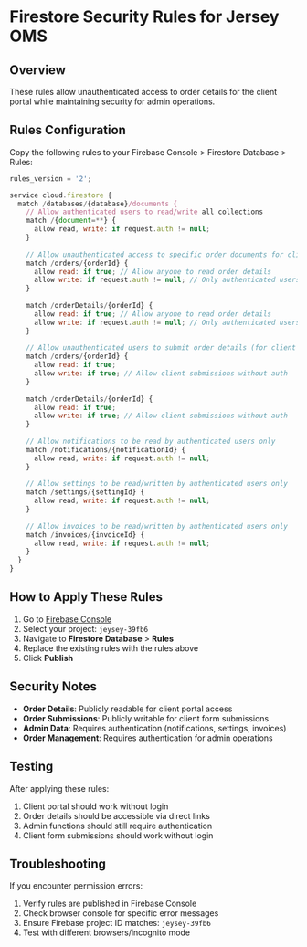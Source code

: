 # Firestore Security Rules for Jersey OMS

## Overview
These rules allow unauthenticated access to order details for the client portal while maintaining security for admin operations.

## Rules Configuration

Copy the following rules to your Firebase Console > Firestore Database > Rules:

```javascript
rules_version = '2';

service cloud.firestore {
  match /databases/{database}/documents {
    // Allow authenticated users to read/write all collections
    match /{document=**} {
      allow read, write: if request.auth != null;
    }
    
    // Allow unauthenticated access to specific order documents for client portal
    match /orders/{orderId} {
      allow read: if true; // Allow anyone to read order details
      allow write: if request.auth != null; // Only authenticated users can write
    }
    
    match /orderDetails/{orderId} {
      allow read: if true; // Allow anyone to read order details
      allow write: if request.auth != null; // Only authenticated users can write
    }
    
    // Allow unauthenticated users to submit order details (for client form)
    match /orders/{orderId} {
      allow read: if true;
      allow write: if true; // Allow client submissions without auth
    }
    
    match /orderDetails/{orderId} {
      allow read: if true;
      allow write: if true; // Allow client submissions without auth
    }
    
    // Allow notifications to be read by authenticated users only
    match /notifications/{notificationId} {
      allow read, write: if request.auth != null;
    }
    
    // Allow settings to be read/written by authenticated users only
    match /settings/{settingId} {
      allow read, write: if request.auth != null;
    }
    
    // Allow invoices to be read/written by authenticated users only
    match /invoices/{invoiceId} {
      allow read, write: if request.auth != null;
    }
  }
}
```

## How to Apply These Rules

1. Go to [Firebase Console](https://console.firebase.google.com/)
2. Select your project: `jeysey-39fb6`
3. Navigate to **Firestore Database** > **Rules**
4. Replace the existing rules with the rules above
5. Click **Publish**

## Security Notes

- **Order Details**: Publicly readable for client portal access
- **Order Submissions**: Publicly writable for client form submissions
- **Admin Data**: Requires authentication (notifications, settings, invoices)
- **Order Management**: Requires authentication for admin operations

## Testing

After applying these rules:
1. Client portal should work without login
2. Order details should be accessible via direct links
3. Admin functions should still require authentication
4. Client form submissions should work without login

## Troubleshooting

If you encounter permission errors:
1. Verify rules are published in Firebase Console
2. Check browser console for specific error messages
3. Ensure Firebase project ID matches: `jeysey-39fb6`
4. Test with different browsers/incognito mode
